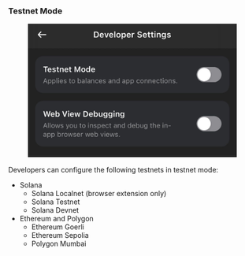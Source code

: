 ### Testnet Mode

<figure><img src="../.gitbook/assets/Developer Settings.png" alt=""><figcaption></figcaption></figure>


Developers can configure the following testnets in testnet mode:

* Solana
  * Solana Localnet (browser extension only)
  * Solana Testnet
  * Solana Devnet
* Ethereum and Polygon
  * Ethereum Goerli
  * Ethereum Sepolia
  * Polygon Mumbai
